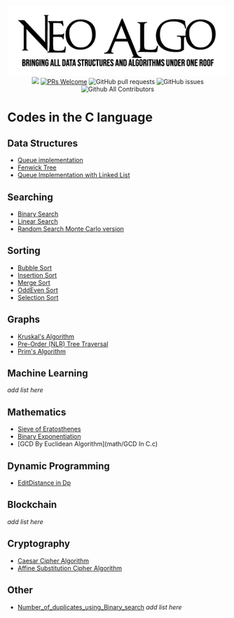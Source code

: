<p align="center">
    <img src="../img/neo_algo.png"><br>
    <img src="https://img.shields.io/github/license/tesseractcoding/neoalgo?style=flat">
    <a href="http://makeapullrequest.com" target="_blank"><img src="https://img.shields.io/badge/PRs-welcome-brightgreen.svg?style=flat" alt="PRs Welcome"></a>
    <img alt="GitHub pull requests" src="https://img.shields.io/github/issues-pr/tesseractcoding/neoalgo">
    <img alt="GitHub issues" src="https://img.shields.io/github/issues/tesseractcoding/neoalgo">
    <img alt="Github All Contributors" src="https://img.shields.io/github/all-contributors/tesseractcoding/neoalgo">
</p>

# Codes in the C language

## Data Structures

- [Queue implementation](ds/Queueimplementation.c)
- [Fenwick Tree](ds/FenwickTree.c)
- [Queue Implementation with Linked List](ds/QueueImplementationWithList.c)


## Searching

- [Binary Search](search/BinarySearch.c)
- [Linear Search](search/linear_search.c)
- [Random Search Monte Carlo version](search/random_search.c)

## Sorting

- [Bubble Sort](sort/bubble_sort.c)
- [Insertion Sort](sort/InsertionSort.c)
- [Merge Sort](sort/MergeSort.c)
- [OddEven Sort](sort/oddevensort.c)
- [Selection Sort](sort/selection_sort.c)

## Graphs

- [Kruskal's Algorithm](graphs/Kruskal_Algorithm.c)
- [Pre-Order (NLR) Tree Traversal](graphs/preordertraversal.c)
- [Prim's Algorithm](graphs/Prim_Algorithm.c)

## Machine Learning

_add list here_

## Mathematics

- [Sieve of Eratosthenes](math/Sieve_of_Eratosthenes.c)
- [Binary Exponentiation](math/Binary_Exponentiation.c)
- [GCD By Euclidean Algorithm](math/GCD In C.c)
## Dynamic Programming
- [EditDistance in Dp](dp/EditDistanceDP.c)

## Blockchain

_add list here_

## Cryptography

- [Caesar Cipher Algorithm](cryptography/caesar_cipher.c)
- [Affine Substitution Cipher Algorithm](cryptography/Affine_Substitution_Cipher.c)

## Other
- [Number_of_duplicates_using_Binary_search](other/Number_of_duplicates_using_Binary_search.c)
_add list here_
